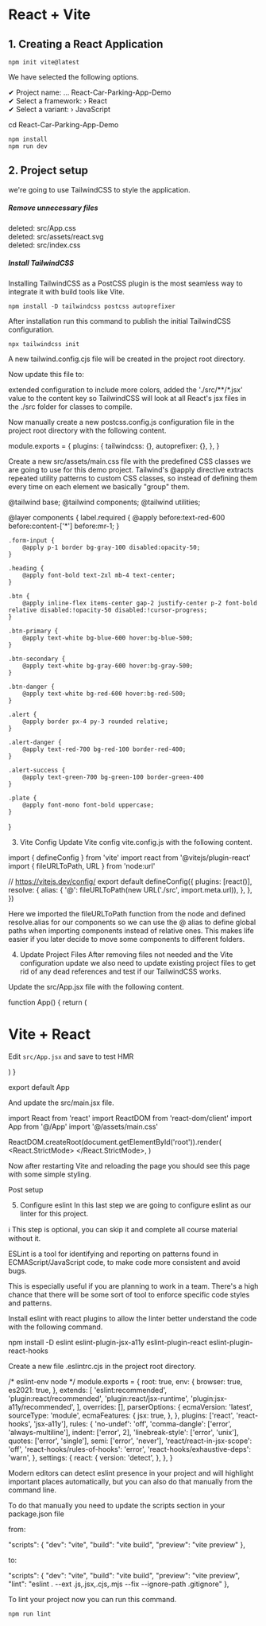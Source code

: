 # React + Vite

## 1. Creating a React Application

```
npm init vite@latest
```
We have selected the following options.

✔ Project name: … React-Car-Parking-App-Demo  
✔ Select a framework: › React  
✔ Select a variant: › JavaScript  

cd React-Car-Parking-App-Demo
```
npm install
npm run dev
```

## 2. Project setup

we're going to use TailwindCSS to style the application.

##### Remove unnecessary files

deleted:    src/App.css  
deleted:    src/assets/react.svg  
deleted:    src/index.css  

##### Install TailwindCSS

Installing TailwindCSS as a PostCSS plugin is the most seamless way to integrate it with build tools like Vite.

```
npm install -D tailwindcss postcss autoprefixer
```

After installation run this command to publish the initial TailwindCSS configuration.

```
npx tailwindcss init
```
A new tailwind.config.cjs file will be created in the project root directory.

Now update this file to:

extended configuration to include more colors,
added the './src/**/*.jsx' value to the content key so TailwindCSS will look at all React's jsx files in the ./src folder for classes to compile.

Now manually create a new postcss.config.js configuration file in the project root directory with the following content.

module.exports = {
  plugins: {
    tailwindcss: {},
    autoprefixer: {},
  },
}

Create a new src/assets/main.css file with the predefined CSS classes we are going to use for this demo project. Tailwind's @apply directive extracts repeated utility patterns to custom CSS classes, so instead of defining them every time on each element we basically "group" them.

@tailwind base;
@tailwind components;
@tailwind utilities;
 
@layer components {
    label.required {
        @apply before:text-red-600 before:content-['*'] before:mr-1;
    }
 
    .form-input {
        @apply p-1 border bg-gray-100 disabled:opacity-50;
    }
 
    .heading {
        @apply font-bold text-2xl mb-4 text-center;
    }
 
    .btn {
        @apply inline-flex items-center gap-2 justify-center p-2 font-bold relative disabled:!opacity-50 disabled:!cursor-progress;
    }
 
    .btn-primary {
        @apply text-white bg-blue-600 hover:bg-blue-500;
    }
 
    .btn-secondary {
        @apply text-white bg-gray-600 hover:bg-gray-500;
    }
 
    .btn-danger {
        @apply text-white bg-red-600 hover:bg-red-500;
    }
 
    .alert {
        @apply border px-4 py-3 rounded relative;
    }
 
    .alert-danger {
        @apply text-red-700 bg-red-100 border-red-400;
    }
 
    .alert-success {
        @apply text-green-700 bg-green-100 border-green-400
    }
 
    .plate {
        @apply font-mono font-bold uppercase;
    }
}	

3. Vite Config
Update Vite config vite.config.js with the following content.

import { defineConfig } from 'vite'
import react from '@vitejs/plugin-react'
import { fileURLToPath, URL } from 'node:url'
 
// https://vitejs.dev/config/
export default defineConfig({
  plugins: [react()],
  resolve: {
    alias: {
      '@': fileURLToPath(new URL('./src', import.meta.url)),
    },
  },
})

Here we imported the fileURLToPath function from the node and defined resolve.alias for our components so we can use the @ alias to define global paths when importing components instead of relative ones. This makes life easier if you later decide to move some components to different folders.

4. Update Project Files
After removing files not needed and the Vite configuration update we also need to update existing project files to get rid of any dead references and test if our TailwindCSS works.

Update the src/App.jsx file with the following content.

function App() {
  return (
    <div className="p-4">
      <h1 className="heading">Vite + React</h1>
      <div className="text-red-600">
        <p>
          Edit <code>src/App.jsx</code> and save to test HMR
        </p>
      </div>
    </div>
  )
}
 
export default App

And update the src/main.jsx file.

import React from 'react'
import ReactDOM from 'react-dom/client'
import App from '@/App'
import '@/assets/main.css'
 
ReactDOM.createRoot(document.getElementById('root')).render(
  <React.StrictMode>
    <App />
  </React.StrictMode>,
)

Now after restarting Vite and reloading the page you should see this page with some simple styling.

Post setup

5. Configure eslint
In this last step we are going to configure eslint as our linter for this project.

ℹ️ This step is optional, you can skip it and complete all course material without it.

ESLint is a tool for identifying and reporting on patterns found in ECMAScript/JavaScript code, to make code more consistent and avoid bugs.

This is especially useful if you are planning to work in a team. There's a high chance that there will be some sort of tool to enforce specific code styles and patterns.

Install eslint with react plugins to allow the linter better understand the code with the following command.

npm install -D eslint eslint-plugin-jsx-a11y eslint-plugin-react eslint-plugin-react-hooks

Create a new file .eslintrc.cjs in the project root directory.

/* eslint-env node */
module.exports = {
  root: true,
  env: {
    browser: true,
    es2021: true,
  },
  extends: [
    'eslint:recommended',
    'plugin:react/recommended',
    'plugin:react/jsx-runtime',
    'plugin:jsx-a11y/recommended',
  ],
  overrides: [],
  parserOptions: {
    ecmaVersion: 'latest',
    sourceType: 'module',
    ecmaFeatures: {
      jsx: true,
    },
  },
  plugins: ['react', 'react-hooks', 'jsx-a11y'],
  rules: {
    'no-undef': 'off',
    'comma-dangle': ['error', 'always-multiline'],
    indent: ['error', 2],
    'linebreak-style': ['error', 'unix'],
    quotes: ['error', 'single'],
    semi: ['error', 'never'],
    'react/react-in-jsx-scope': 'off',
    'react-hooks/rules-of-hooks': 'error',
    'react-hooks/exhaustive-deps': 'warn',
  },
  settings: {
    react: {
      version: 'detect',
    },
  },
}

Modern editors can detect eslint presence in your project and will highlight important places automatically, but you can also do that manually from the command line.

To do that manually you need to update the scripts section in your package.json file

from:

"scripts": {
  "dev": "vite",
  "build": "vite build",
  "preview": "vite preview"
},

to:

"scripts": {
  "dev": "vite",
  "build": "vite build",
  "preview": "vite preview",
  "lint": "eslint . --ext .js,.jsx,.cjs,.mjs --fix --ignore-path .gitignore"
},

To lint your project now you can run this command.
```
npm run lint
```


